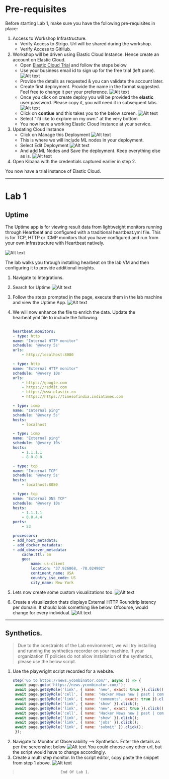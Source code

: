 # Pre-requisites

Before starting Lab 1, make sure you have the following pre-requisites in place:

1. Access to Workshop Infrastructure.
   - Verify Access to Strigo. Url will be shared during the workshop.
   - Verify Access to GitHub.
2. Workshop will be driven using Elastic Cloud Instance. Hence create an account on Elastic Cloud.
   - Open [Elastic Cloud Trial](https://www.elastic.co/cloud/cloudtrial-overview) and follow the steps below
   - Use your business email id to sign up for the free trial (left pane).
    ![Alt text](../assets/cloud-trial.png)
   - Provide the details as requested & you can validate the account later.
   - Create first deployment. Provide the name in the format suggested. Feel free to change it per your preference.
     ![Alt text](../assets/deployment.png)
   - Once you click on create deploy you will be provided the __elastic__ user password. Please copy it, you will need it in subsequent labs.
    ![Alt text](../assets/image.png)
   - Click on __contiue__ and this takes you to the below screen.
     ![Alt text](../assets/image-2.png)
   - Select "I’d like to explore on my own." at the very bottom 
   - You now have a working Elastic Cloud Instance at your service.
3. Updating Cloud Instance
   - Click on Manage this Deployment 
     ![Alt text](../assets/image-3.png)
   - This is where we will include ML nodes in your deployment.
   - Select Edit Deployment 
     ![Alt text](../assets/image-4.png)
   - And add ML Nodes and Save the deployment. Keep everything else as is.
     ![Alt text](../assets/image-5.png)
4. Open Kibana with the credentials captured earlier in step 2.

You now have a trial instance of Elastic Cloud.

---

# Lab 1

## Uptime 

The Uptime app is for viewing result data from lightweight monitors running through Heartbeat and configured with a traditional heartbeat.yml file. This is for TCP, HTTP or ICMP monitors that you have configured and run from your own infrastructure with Heartbeat natively.

![Alt text](../assets/image-6.png)

The lab walks you through installing hearbeat on the lab VM and then configuring it to provide additional insights.

1. Navigate to Integrations. 
2. Search for Uptime
  ![Alt text](../assets/image-7.png)
1. Follow the steps prompted in the page, execute them in the lab machine and view the Uptime App.
  ![Alt text](../assets/image-8.png)
1. We will now enhance the file to enrich the data. Update the hearbeat.yml file to include the following.
    ```yaml
        
    heartbeat.monitors:
    - type: http
    name: "Internal HTTP monitor"
    schedule: '@every 5s'
    urls:
        - http://localhost:8080

    - type: http
    name: "External HTTP monitor"
    schedule: '@every 10s'
    urls:
        - https://google.com
        - https://reddit.com
        - https://www.elastic.co
        - https://https://timesofindia.indiatimes.com

    - type: icmp
    name: "Internal ping"
    schedule: '@every 5s'
    hosts:
        - localhost

    - type: icmp
    name: "External ping"
    schedule: '@every 10s'
    hosts:
        - 1.1.1.1
        - 8.8.8.8

    - type: tcp
    name: "Internal TCP"
    schedule: '@every 5s'
    hosts:
        - localhost:8080

    - type: tcp
    name: "External DNS TCP"
    schedule: '@every 10s'
    hosts:
        - 1.1.1.1
        - 8.8.4.4
    ports:
        - 53

    processors:
    - add_host_metadata:
    - add_docker_metadata:
    - add_observer_metadata:
        cache.ttl: 5m
        geo:
            name: us-client
            location: "37.926868, -78.024902"
            continent_name: USA
            country_iso_code: US
            city_name: New York
    ```

2. Lets now create some custom visualizations too.
   ![Alt text](../assets/image-9.png)
3. Create a visualization thats displays External HTTP Roundtrip latency per domain. It should look something like below. Ofcourse, would change for every individual.
   ![Alt text](../assets/image-10.png)

___

## Synthetics.

> Due to the constraints of the Lab environment, we will try installing and running the synthetics recorder on your machine. If your organization IT policies do not allow installation of the synthetics, please use the below script.

1. Use the playwright script recorded for a website.
   ```javascript
   step('Go to https://news.ycombinator.com/', async () => {
    await page.goto('https://news.ycombinator.com/');
    await page.getByRole('link', { name: 'new', exact: true }).click();
    await page.getByRole('cell', { name: 'Hacker News new | past | comments | ask | show | jobs | submit login' }).getByRole('link', { name: 'past' }).click();
    await page.getByRole('link', { name: 'comments', exact: true }).click();
    await page.getByRole('link', { name: 'show' }).click();
    await page.getByRole('link', { name: 'new', exact: true }).click();
    await page.getByRole('cell', { name: 'Hacker News new | past | comments | ask | show | jobs | submit login' }).getByRole('link', { name: 'past' }).click();
    await page.getByRole('link', { name: 'show' }).click();
    await page.getByRole('link', { name: 'jobs' }).click();
    await page.getByRole('link', { name: 'submit' }).click();
    });
    ```
2. Navigate to Monitor at Observability --> Synthetics. Enter the details as per the screenshot below
   ![Alt text](../assets/image-11.png)
   You could choose any other url, but the script would have to change accordingly. 
3. Create a multi step monitor. In the script editor, copy paste the snippet from step 1 above.
   ![Alt text](../assets/image-12.png)

>                        End Of Lab 1.